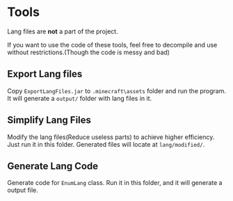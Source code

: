 Tools
=================

Lang files are **not** a part of the project.

If you want to use the code of these tools, feel free to decompile and use without restrictions.(Though the code is messy and bad)


## Export Lang files

Copy `ExportLangFiles.jar` to `.minecraft\assets` folder and run the program. It will generate a `output/` folder with lang files in it.

## Simplify Lang Files

Modify the lang files(Reduce useless parts) to achieve higher efficiency. Just run it in this folder. Generated files will locate at `lang/modified/`.

## Generate Lang Code

Generate code for `EnumLang` class. Run it in this folder, and it will generate a output file.